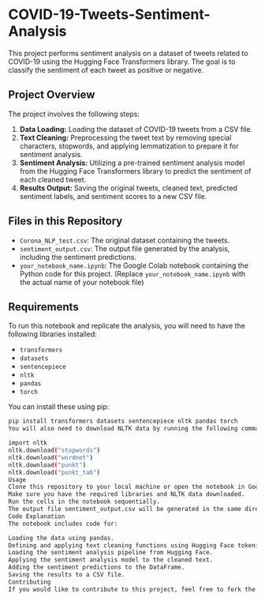 # COVID-19-Tweets-Sentiment-Analysis

This project performs sentiment analysis on a dataset of tweets related to COVID-19 using the Hugging Face Transformers library. The goal is to classify the sentiment of each tweet as positive or negative.

## Project Overview

The project involves the following steps:

1.  **Data Loading:** Loading the dataset of COVID-19 tweets from a CSV file.
2.  **Text Cleaning:** Preprocessing the tweet text by removing special characters, stopwords, and applying lemmatization to prepare it for sentiment analysis.
3.  **Sentiment Analysis:** Utilizing a pre-trained sentiment analysis model from the Hugging Face Transformers library to predict the sentiment of each cleaned tweet.
4.  **Results Output:** Saving the original tweets, cleaned text, predicted sentiment labels, and sentiment scores to a new CSV file.

## Files in this Repository

*   `Corona_NLP_test.csv`: The original dataset containing the tweets.
*   `sentiment_output.csv`: The output file generated by the analysis, including the sentiment predictions.
*   `your_notebook_name.ipynb`: The Google Colab notebook containing the Python code for this project. (Replace `your_notebook_name.ipynb` with the actual name of your notebook file)

## Requirements

To run this notebook and replicate the analysis, you will need to have the following libraries installed:

*   `transformers`
*   `datasets`
*   `sentencepiece`
*   `nltk`
*   `pandas`
*   `torch`

You can install these using pip:

```bash
pip install transformers datasets sentencepiece nltk pandas torch
You will also need to download NLTK data by running the following commands in your Python environment:

import nltk
nltk.download("stopwords")
nltk.download("wordnet")
nltk.download("punkt")
nltk.download("punkt_tab")
Usage
Clone this repository to your local machine or open the notebook in Google Colab.
Make sure you have the required libraries and NLTK data downloaded.
Run the cells in the notebook sequentially.
The output file sentiment_output.csv will be generated in the same directory as the notebook.
Code Explanation
The notebook includes code for:

Loading the data using pandas.
Defining and applying text cleaning functions using Hugging Face tokenizer and NLTK.
Loading the sentiment analysis pipeline from Hugging Face.
Applying the sentiment analysis model to the cleaned text.
Adding the sentiment predictions to the DataFrame.
Saving the results to a CSV file.
Contributing
If you would like to contribute to this project, feel free to fork the repository and submit a pull request.
